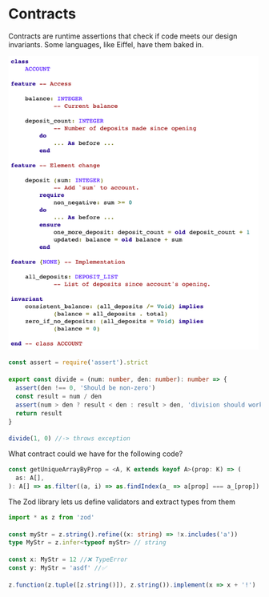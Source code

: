 # Contracts

Contracts are runtime assertions that check if code meets our design invariants.
Some languages, like Eiffel, have them baked in.

<img src="zeiffel-contracts.png" alt="Eiffel language contract example" width="500"/>

```ts
const assert = require('assert').strict

export const divide = (num: number, den: number): number => {
  assert(den !== 0, 'Should be non-zero')
  const result = num / den
  assert(num > den ? result < den : result > den, 'division should work')
  return result
}

divide(1, 0) //-> throws exception
```

What contract could we have for the following code?

```ts
const getUniqueArrayByProp = <A, K extends keyof A>(prop: K) => (
  as: A[],
): A[] => as.filter((a, i) => as.findIndex(a_ => a[prop] === a_[prop]) === i)
```

The Zod library lets us define validators and extract types from them

```ts
import * as z from 'zod'

const myStr = z.string().refine((x: string) => !x.includes('a'))
type MyStr = z.infer<typeof myStr> // string

const x: MyStr = 12 //❌ TypeError
const y: MyStr = 'asdf' //✅

z.function(z.tuple([z.string()]), z.string()).implement(x => x + '!')
```
